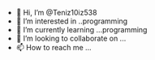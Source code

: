 - 👋 Hi, I’m @Teniz10iz538
- 👀 I’m interested in ..programming
- 🌱 I’m currently learning ...programming
- 💞️ I’m looking to collaborate on ...
- 📫 How to reach me ...

<!---
Teniz10iz538/Teniz10iz538 is a ✨ special ✨ repository because its `README.md` (this file) appears on your GitHub profile.
You can click the Preview link to take a look at your changes.
--->

